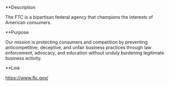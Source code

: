 **Description

The FTC is a bipartisan federal agency that champions the interests of American consumers.

**Purpose

Our mission is protecting consumers and competition by preventing anticompetitive, deceptive, and unfair business practices through law enforcement, advocacy, and education without unduly burdening legitimate business activity.

**Link

https://www.ftc.gov/